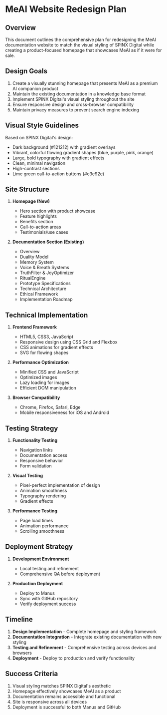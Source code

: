 # MeAI Website Redesign Plan

## Overview
This document outlines the comprehensive plan for redesigning the MeAI documentation website to match the visual styling of SPINX Digital while creating a product-focused homepage that showcases MeAI as if it were for sale.

## Design Goals
1. Create a visually stunning homepage that presents MeAI as a premium AI companion product
2. Maintain the existing documentation in a knowledge base format
3. Implement SPINX Digital's visual styling throughout the site
4. Ensure responsive design and cross-browser compatibility
5. Maintain privacy measures to prevent search engine indexing

## Visual Style Guidelines
Based on SPINX Digital's design:
- Dark background (#121212) with gradient overlays
- Vibrant, colorful flowing gradient shapes (blue, purple, pink, orange)
- Large, bold typography with gradient effects
- Clean, minimal navigation
- High-contrast sections
- Lime green call-to-action buttons (#c3e92e)

## Site Structure
1. **Homepage (New)**
   - Hero section with product showcase
   - Feature highlights
   - Benefits section
   - Call-to-action areas
   - Testimonials/use cases

2. **Documentation Section (Existing)**
   - Overview
   - Duality Model
   - Memory System
   - Voice & Breath Systems
   - TruthFilter & JoyOptimizer
   - RitualEngine
   - Prototype Specifications
   - Technical Architecture
   - Ethical Framework
   - Implementation Roadmap

## Technical Implementation
1. **Frontend Framework**
   - HTML5, CSS3, JavaScript
   - Responsive design using CSS Grid and Flexbox
   - CSS animations for gradient effects
   - SVG for flowing shapes

2. **Performance Optimization**
   - Minified CSS and JavaScript
   - Optimized images
   - Lazy loading for images
   - Efficient DOM manipulation

3. **Browser Compatibility**
   - Chrome, Firefox, Safari, Edge
   - Mobile responsiveness for iOS and Android

## Testing Strategy
1. **Functionality Testing**
   - Navigation links
   - Documentation access
   - Responsive behavior
   - Form validation

2. **Visual Testing**
   - Pixel-perfect implementation of design
   - Animation smoothness
   - Typography rendering
   - Gradient effects

3. **Performance Testing**
   - Page load times
   - Animation performance
   - Scrolling smoothness

## Deployment Strategy
1. **Development Environment**
   - Local testing and refinement
   - Comprehensive QA before deployment

2. **Production Deployment**
   - Deploy to Manus
   - Sync with GitHub repository
   - Verify deployment success

## Timeline
1. **Design Implementation** - Complete homepage and styling framework
2. **Documentation Integration** - Integrate existing documentation with new styling
3. **Testing and Refinement** - Comprehensive testing across devices and browsers
4. **Deployment** - Deploy to production and verify functionality

## Success Criteria
1. Visual styling matches SPINX Digital's aesthetic
2. Homepage effectively showcases MeAI as a product
3. Documentation remains accessible and functional
4. Site is responsive across all devices
5. Deployment is successful to both Manus and GitHub
